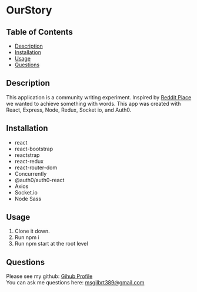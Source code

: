 # OurStory

## Table of Contents
  - [Description](#description)
  - [Installation](#installation)
  - [Usage](#usage)
  - [Questions](#questions)

## Description
This application is a community writing experiment. Inspired by [Reddit Place](https://www.youtube.com/watch?v=XnRCZK3KjUY) we wanted to achieve something with words. This app was created with React, Express, Node, Redux, Socket io, and Auth0. 


## Installation
* react
* react-bootstrap 
* reactstrap
* react-redux
* react-router-dom
* Concurrently
* @auth0/auth0-react
* Axios
* Socket.io
* Node Sass
  
## Usage
1. Clone it down. 
2. Run npm i
3. Run npm start at the root level

## Questions
Please see my github: [Gihub Profile](https://github.com/mollygilberet389)
<br>You can ask me questions here: msgilbrt389@gmail.com

